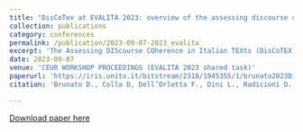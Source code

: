 ```yaml
---
title: "DisCoTex at EVALITA 2023: overview of the assessing discourse coherence in Italian texts task"
collection: publications
category: conferences 
permalink: /publication/2023-09-07-2023_evalita
excerpt: 'The Assessing DIScourse COherence in Italian TEXts (DisCoTEX) task is the first shared task focused on modelling discourse coherence for Italian real-word texts, which has been proposed for the first time at EVALITA 2023. Providing two different datasets from different textual genres, we arranged the task into two independent tasks: a more traditional one, aimed at evaluating whether models are able to distinguish well-organized documents from corrupted ones and a less explored one, which assesses the models’ performance on texts evaluated for coherence by human raters. In this paper, we describe the datasets released, we discuss the different approaches tackled by the participating systems and provide a first analysis of the obtained results.'
date: 2023-09-07
venue: 'CEUR WORKSHOP PROCEEDINGS (EVALITA 2023 shared task)'
paperurl: 'https://iris.unito.it/bitstream/2318/1945355/1/brunato2023DisCoTex.pdf'
citation: 'Brunato D., Colla D, Dell’Orletta F., Dini L., Radicioni D. P., &amp; Ravelli A. A. (2023). &amp;quot;DisCoTex: Assessing DIScource COherence in Italian TEXts&amp;quot; In <i> CEUR WORKSHOP PROCEEDINGS (EVALITA 2023 shared task) </i>'

---
```


<a href='https://iris.unito.it/bitstream/2318/1945355/1/brunato2023DisCoTex.pdf'>Download paper here</a>

